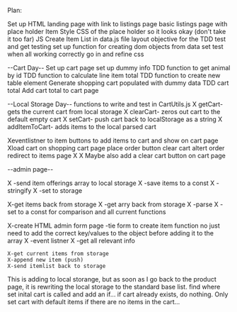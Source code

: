 Plan:

Set up HTML 
landing page with link to listings page 
basic listings page with place holder Item
Style CSS of the place holder so it looks okay (don't take it too far)
JS
Create Item List in data.js file
layout objective for the TDD test and get testing
set up function for creating dom objects from data set 
test
when all working correctly go in and refine css 

--Cart Day--
Set up cart page 
set up dummy info
TDD function to get animal by id
TDD function to calculate line item total 
TDD function to create new table element 
Generate shopping cart populated with dummy data
TDD cart total 
Add cart total to cart page 

--Local Storage Day--
functions to write and test  in CartUtils.js
X    getCart- gets the current cart from local storage 
X    clearCart- zeros out cart to the default empty cart 
X    setCart- push cart back to localStorage as a string 
X    addItemToCart- adds items to the local parsed cart 

Xeventlistner to item buttons to add items to cart and show on cart page
Xload cart on shopping cart page 
place order button
    clear cart
    altert order
    redirect to items page X
X Maybe also add a clear cart button on cart page 

--admin page--

X -send item offerings array to local storage
X    -save items to a const
X    -stringify
X    -set to storage 

X-get items back from storage
X    -get arry back from storage
X    -parse
X    -set to a const for comparison and all current functions 

X-create HTML admin form page 
    -tie form to create item function no just need to add the correct key/values to the object before adding it to the array
    X -event listner
    X -get all relevant info
    
    X-get current items from storage
    X-append new item (push) 
    X-send itemlist back to storage 

This is adding to local storange, but as soon as I go back to the product page, it is rewriting the local storage to the standard base list. 
find where set inital cart is called and add an if... 
if cart already exists, do nothing. Only set cart with default items if there are no items in the cart... 